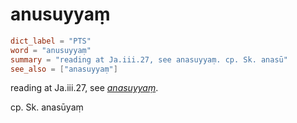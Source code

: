 # anusuyyaṃ

``` toml
dict_label = "PTS"
word = "anusuyyaṃ"
summary = "reading at Ja.iii.27, see anasuyyaṃ. cp. Sk. anasū"
see_also = ["anasuyyaṃ"]
```

reading at Ja.iii.27, see *[anasuyyaṃ](anasuyyaṃ.md)*.

cp. Sk. anasūyaṃ


